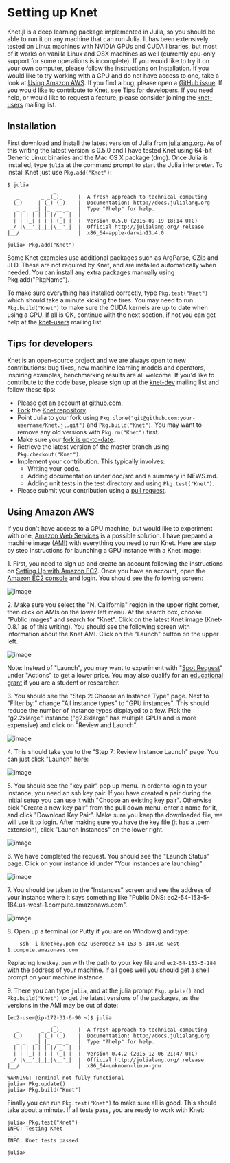 Setting up Knet
===============

Knet.jl is a deep learning package implemented in Julia, so you should
be able to run it on any machine that can run Julia. It has been
extensively tested on Linux machines with NVIDIA GPUs and CUDA
libraries, but most of it works on vanilla Linux and OSX machines as
well (currently cpu-only support for some operations is
incomplete). If you would like to try it on your own computer, please
follow the instructions on [Installation](@ref). If you would like to
try working with a GPU and do not have access to one, take a look at
[Using Amazon AWS](@ref). If you find a bug, please open a [GitHub
issue](https://github.com/denizyuret/Knet.jl/issues). If you would
like to contribute to Knet, see [Tips for developers](@ref). If you
need help, or would like to request a feature, please consider joining
the [knet-users](https://groups.google.com/forum/#!forum/knet-users)
mailing list.

Installation
------------

First download and install the latest version of Julia from
[julialang.org](http://julialang.org/downloads). As of this writing
the latest version is 0.5.0 and I have tested Knet using 64-bit
Generic Linux binaries and the Mac OS X package (dmg). Once Julia is
installed, type `julia` at the command prompt to start the Julia
interpreter. To install Knet just use `Pkg.add("Knet")`:

    $ julia
                   _
       _       _ _(_)_     |  A fresh approach to technical computing
      (_)     | (_) (_)    |  Documentation: http://docs.julialang.org
       _ _   _| |_  __ _   |  Type "?help" for help.
      | | | | | | |/ _` |  |
      | | |_| | | | (_| |  |  Version 0.5.0 (2016-09-19 18:14 UTC)
     _/ |\__'_|_|_|\__'_|  |  Official http://julialang.org/ release
    |__/                   |  x86_64-apple-darwin13.4.0

    julia> Pkg.add("Knet")

Some Knet examples use additional packages such as ArgParse, GZip and
JLD. These are not required by Knet, and are installed automatically
when needed. You can install any extra packages manually using
Pkg.add("PkgName").

To make sure everything has installed correctly, type
`Pkg.test("Knet")` which should take a minute kicking the tires. You
may need to run `Pkg.build("Knet")` to make sure the CUDA kernels are
up to date when using a GPU.  If all is OK, continue with the next
section, if not you can get help at the
[knet-users](https://groups.google.com/forum/#!forum/knet-users)
mailing list.

Tips for developers
-------------------

Knet is an open-source project and we are always open to new
contributions: bug fixes, new machine learning models and operators,
inspiring examples, benchmarking results are all welcome. If you'd
like to contribute to the code base, please sign up at the
[knet-dev](https://groups.google.com/forum/#!forum/knet-dev) mailing
list and follow these tips:

-   Please get an account at [github.com](https://www.github.com).
-   [Fork](https://help.github.com/articles/fork-a-repo) the [Knet
    repository](https://github.com/denizyuret/Knet.jl).
-   Point Julia to your fork using
    `Pkg.clone("git@github.com:your-username/Knet.jl.git")` and
    `Pkg.build("Knet")`. You may want to remove any old versions with
    `Pkg.rm("Knet")` first.
-   Make sure your [fork is
    up-to-date](https://help.github.com/articles/syncing-a-fork).
-   Retrieve the latest version of the master branch using
    `Pkg.checkout("Knet")`.
-   Implement your contribution.  This typically involves:
    - Writing your code.
    - Adding documentation under doc/src and a summary in NEWS.md.
    - Adding unit tests in the test directory and using `Pkg.test("Knet")`.
-   Please submit your contribution using a [pull
    request](https://help.github.com/articles/using-pull-requests).

Using Amazon AWS
----------------

If you don't have access to a GPU machine, but would like to experiment
with one, [Amazon Web Services](https://aws.amazon.com) is a possible
solution. I have prepared a machine image
([AMI](http://docs.aws.amazon.com/AWSEC2/latest/UserGuide/AMIs.html))
with everything you need to run Knet. Here are step by step instructions
for launching a GPU instance with a Knet image:

1\. First, you need to sign up and create an account following the
instructions on [Setting Up with Amazon
EC2](https://docs.aws.amazon.com/AWSEC2/latest/UserGuide/get-set-up-for-amazon-ec2.html).
Once you have an account, open the [Amazon EC2
console](https://console.aws.amazon.com/ec2) and login. You should see
the following screen:

![image](images/aws01.png)

2\. Make sure you select the "N. California" region in the upper right
corner, then click on AMIs on the lower left menu. At the search box,
choose "Public images" and search for "Knet". Click on the latest Knet
image (Knet-0.8.1 as of this writing). You should see the following
screen with information about the Knet AMI. Click on the "Launch" button
on the upper left.

![image](images/aws02.png)

Note: Instead of "Launch", you may want to experiment with "[Spot
Request](https://aws.amazon.com/ec2/spot/pricing)" under "Actions" to
get a lower price. You may also qualify for an [educational
grant](https://aws.amazon.com/grants) if you are a student or
researcher.

3\. You should see the "Step 2: Choose an Instance Type" page. Next to
"Filter by:" change "All instance types" to "GPU instances". This should
reduce the number of instance types displayed to a few. Pick the
"g2.2xlarge" instance ("g2.8xlarge" has multiple GPUs and is more
expensive) and click on "Review and Launch".

![image](images/aws03.png)

4\. This should take you to the "Step 7: Review Instance Launch" page.
You can just click "Launch" here:

![image](images/aws04.png)

5\. You should see the "key pair" pop up menu. In order to login to your
instance, you need an ssh key pair. If you have created a pair during
the initial setup you can use it with "Choose an existing key pair".
Otherwise pick "Create a new key pair" from the pull down menu, enter a
name for it, and click "Download Key Pair". Make sure you keep the
downloaded file, we will use it to login. After making sure you have the
key file (it has a .pem extension), click "Launch Instances" on the
lower right.

![image](images/aws05.png)

6\. We have completed the request. You should see the "Launch Status"
page. Click on your instance id under "Your instances are launching":

![image](images/aws06.png)

7\. You should be taken to the "Instances" screen and see the address of
your instance where it says something like "Public DNS:
ec2-54-153-5-184.us-west-1.compute.amazonaws.com".

![image](images/aws07.png)

8\.  Open up a terminal (or Putty if you are on Windows) and type:

        ssh -i knetkey.pem ec2-user@ec2-54-153-5-184.us-west-1.compute.amazonaws.com

Replacing `knetkey.pem` with the path to your key file and
`ec2-54-153-5-184` with the address of your machine. If all goes well
you should get a shell prompt on your machine instance.

9\. There you can type `julia`, and at the julia prompt `Pkg.update()`
and `Pkg.build("Knet")` to get the latest versions of the packages, as
the versions in the AMI may be out of date:

    [ec2-user@ip-172-31-6-90 ~]$ julia
                   _
       _       _ _(_)_     |  A fresh approach to technical computing
      (_)     | (_) (_)    |  Documentation: http://docs.julialang.org
       _ _   _| |_  __ _   |  Type "?help" for help.
      | | | | | | |/ _` |  |
      | | |_| | | | (_| |  |  Version 0.4.2 (2015-12-06 21:47 UTC)
     _/ |\__'_|_|_|\__'_|  |  Official http://julialang.org/ release
    |__/                   |  x86_64-unknown-linux-gnu

    WARNING: Terminal not fully functional
    julia> Pkg.update()
    julia> Pkg.build("Knet")

Finally you can run `Pkg.test("Knet")` to make sure all is good. This
should take about a minute. If all tests pass, you are ready to work
with Knet:


    julia> Pkg.test("Knet")
    INFO: Testing Knet
    ...
    INFO: Knet tests passed

    julia> 
